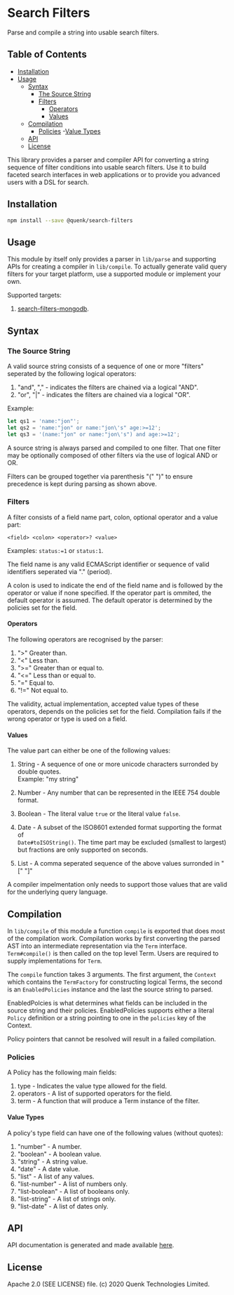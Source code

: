 
# Search Filters

Parse and compile a string into usable search filters.

## Table of Contents

- [Installation](#install)
- [Usage](#usage)
    - [Syntax](#syntax)
        - [The Source String](#the-source-string)
        - [Filters](#filters)
          - [Operators](#operators)
          - [Values](#values)
    - [Compilation](#compilation)
        - [Policies](#policies)
          -[Value Types](#value-types)
    - [API](#api)
    - [License](#license)
    
This library provides a parser and compiler API for converting a string sequence
of filter conditions into usable search filters. Use it to build faceted search 
interfaces in web applications or to provide you advanced users with a DSL for search.

## Installation

```sh
npm install --save @quenk/search-filters

```

## Usage

This module by itself only provides a parser in `lib/parse` and supporting
APIs for creating a compiler in `lib/compile`. To actually generate valid query filters for
your target platform, use a supported module or implement your own.

Supported targets:

1. [search-filters-mongodb](https://github.com/quenktechnologies/search-filters-mongodb).

## Syntax

### The Source String

A valid source string consists of a sequence of one or more "filters" seperated
by the following logical operators:

1. "and", ","  - indicates the filters are chained via a logical "AND".
2. "or", "|"   - indicates the filters are chained via a logical "OR".

Example:
```js
let qs1 = 'name:"jon"';
let qs2 = 'name:"jon" or name:"jon\'s" age:>=12';
let qs3 = '(name:"jon" or name:"jon\'s") and age:>=12';

```

A source string is always parsed and compiled to one filter. That one
filter may be optionally composed of other filters via the use of logical AND or OR.

Filters can be grouped together via parenthesis "(" ")" to ensure precedence
is kept during parsing as shown above.

### Filters

A filter consists of a field name part, colon, optional operator and a value
part:

```bnf
<field> <colon> <operator>? <value>
```
Examples: `status:=1` or `status:1`.

The field name is any valid ECMAScript identifier or sequence of valid identifiers seperated 
via "." (period).

A colon is used to indicate the end of the field name and is followed by the operator or value if
none specified. If the operator part is ommited, the default operator is assumed. 
The default operator is determined by the policies set for the field.

#### Operators

The following operators are recognised by the parser:

1. ">"     Greater than.
2. "<"     Less than.
3. ">="    Greater than or equal to.
4. "<="    Less than or equal to.
5. "="     Equal to.
6. "!="    Not equal to.

The validity, actual implementation, accepted value types of these operators, depends on the policies set for the field.
Compilation fails if the wrong operator or type is used on a field.

#### Values

The value part can either be one of the following values:

1. String  - A sequence of one or more unicode characters surronded by double quotes.  
             Example: "my string"

2. Number  - Any number that can be represented in the IEEE 754 double format.

3. Boolean - The literal value `true` or the literal value `false`. 

4. Date    - A subset of the ISO8601 extended format supporting the format of  
            `Date#toISOString()`. The time part may be excluded (smallest to largest)  
            but fractions are only supported on seconds.

4. List    - A comma seperated sequence of the above values surronded in "[" "]"

A compiler impelmentation only needs to support those values that are valid for the
underlying query language.

## Compilation

In `lib/compile` of this module a function `compile` is exported that
does most of the compilation work. Compilation works by first converting the parsed AST into an 
intermediate representation via the `Term` interface. `Term#compile()` is then called on
the top level Term. Users are required to supply implementations for `Term`.

The `compile` function takes 3 arguments. The first argument, the `Context` which contains the `TermFactory`
for constructing logical Terms, the second is an `EnabledPolicies` instance and the last the source string to parsed.

EnabledPolcies is what determines what fields can be included in the source string and their policies.
EnabledPolicies supports either a literal `Policy` definition or a string pointing to one in the `policies` key of the Context.

Policy pointers that cannot be resolved will result in a failed compilation.

### Policies
A Policy has the following main fields:

1. type        -       Indicates the value type allowed for the field.
2. operators   -       A list of supported operators for the field.
3. term        -       A function that will produce a Term instance of the filter.

#### Value Types

A policy's type field can have one of the following values (without quotes):

1. "number"           - A number.
2. "boolean"          - A boolean value.
3. "string"           - A string value.
4. "date"             - A date value.
5. "list"             - A list of any values.
6. "list-number"      - A list of numbers only.
7. "list-boolean"     - A list of booleans only.
8. "list-string"      - A list of strings only.
9. "list-date"        - A list of dates only.

## API

API documentation is generated and made available [here](https://quenktechnologies.github.io/search-filters).

## License

Apache 2.0 (SEE LICENSE) file. (c) 2020 Quenk Technologies Limited.
